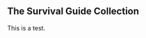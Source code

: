 The Survival Guide Collection
--------------------------------------------------------------------------------

This is a test.
